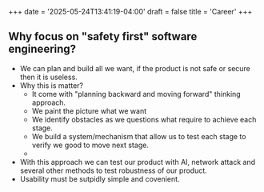 +++
date = '2025-05-24T13:41:19-04:00'
draft = false 
title = 'Career'
+++

## Why focus on "safety first" software engineering?
- We can plan and build all we want, if the product is not safe or secure then it is useless.
- Why this is matter?
    - It come with "planning backward and moving forward" thinking approach.
    - We paint the picture what we want
    - We identify obstacles as we questions what require to achieve each stage.
    - We build a system/mechanism that allow us to test each stage to verify we good to move next stage.
    -
- With this approach we can test our product with AI, network attack and several other methods to test robustness of our product.
- Usability must be sutpidly simple and covenient.
